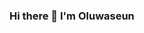 ### Hi there 👋  I'm Oluwaseun

<!--
## About Me

I'm an aspiring Software Engineer with a passion for Software development and a strong foundation in computer science. Currently pursuing my BSc in Computer Science at the University of London, I'm excited to make a meaningful impact in the tech world through coding.
I have strong interest in software Development and a deep love for coding and problem-solving. My journey in the tech world has been marked by Scroll Game Project with P5.js. 


🚀 **Career Goal**:
My ultimate goal is to transition into a Software Engineer role, where I can leverage my skills and knowledge to create innovative solutions, optimize processes, and contribute to the ever-evolving world of technology.


- 💼 I'm actively seeking opportunities in entry level Software Engineering/Javascript Developer positions.
- 🌱 I'm actively learning reactJS and looking forward to other javascript framework.
- 🌱 I'm actively learning algrothrim and data structure.
- 🔭 I'm constantly exploring new technologies and building cool projects.

🌟 **Professional Highlights**:
- 💻 **Google IT Support Specialist Certified**: Recently earned the Google IT Support Specialist certification, enhancing my IT troubleshooting and problem-solving skills.
- 🌐 **JavaScript Developer**: Proficient in JavaScript, HTML, and CSS, with hands-on experience in web development and currently learning JavaScript frameworks like React.

## Skills
- IT Support
- Troubleshooting
- Problem Solving
- Teamwork


Here are some of the technologies and tools I'm familiar with:

- 💻 HTML
- 💻 CSS
- 💻 Javascript
- 💻 Node.js
- 💻 P5.js


## Projects

Here are a few projects I'm proud of:

- Scroll game Project



Feel free to explore more of my projects on GitHub Profile Link.

## Connect with Me

I'm always open to connecting with fellow developers, collaborating on exciting projects, or just having a friendly chat. You can find me on:

- 📧 DevOluwaseun@gmail.com
- 💼 [LinkedIn](https://www.linkedin.com/in/yourprofile/)
- 🐦 Instagram (https://Instagram.com/DevOluwaseun)
- 🌐 Personal Website coming soon

## Let's Code Together!

If you're interested in collaborating on a project, discussing tech trends, or just want to say hi, feel free to reach out. Let's build something amazing together! 🌟

-->
